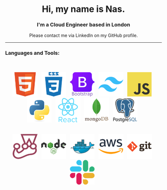 <h1 align="center">Hi, my name is Nas.</h1>
<h3 align="center">I'm a Cloud Engineer based in London</h3>
<p align="center">Please contact me via LinkedIn on my GitHub profile.</p>
<hr>

<h3>Languages and Tools:</h3>
<br>
<br>
<div align="center">
<a href="#"  style="pointer-events: none;">
  <img src="https://github.com/devicons/devicon/blob/master/icons/html5/html5-original.svg" title="HTML5" alt="HTML" width="80" height="80" style="max-width: 100%;"></a>
&nbsp
<a href="#"  style="pointer-events: none;">
  <img src="https://github.com/devicons/devicon/blob/master/icons/css3/css3-plain-wordmark.svg" title="CSS3" alt="CSS" width="80" height="80" style="max-width: 100%;"></a>
&nbsp
<a href="#"  style="pointer-events: none;">
  <img src="https://github.com/devicons/devicon/blob/master/icons/bootstrap/bootstrap-original-wordmark.svg" title="BootStrap" alt="BootStrap" width="80" height="80" style="max-width: 100%;"></a>
&nbsp
<a href="#"  style="pointer-events: none;">
  <img src="https://github.com/devicons/devicon/blob/master/icons/tailwindcss/tailwindcss-original.svg" title="TailwindCSS" alt="TailwindCSS" width="80" height="80" style="max-width: 100%;"></a>
&nbsp
<a href="#"  style="pointer-events: none;">
  <img src="https://github.com/devicons/devicon/blob/master/icons/javascript/javascript-original.svg" title="JavaScript" alt="JS" width="80" height="80" style="max-width: 100%;"></a>
&nbsp
<a href="#"  style="pointer-events: none;">
  <img src="https://github.com/devicons/devicon/blob/master/icons/python/python-original.svg" title="Python" alt="Python" width="80" height="80" style="max-width: 100%;"></a>
&nbsp
<a href="#"  style="pointer-events: none;">
  <img src="https://github.com/devicons/devicon/blob/master/icons/react/react-original-wordmark.svg" title="ReactJS" alt="ReactJS" width="80" height="80" style="max-width: 100%;"></a>
&nbsp
<a href="#"  style="pointer-events: none;">
  <img src="https://github.com/devicons/devicon/blob/master/icons/mongodb/mongodb-original-wordmark.svg" title="MongoDB" alt="MongoDB" width="80" height="80" style="max-width: 100%;"></a>
&nbsp
<a href="#"  style="pointer-events: none;">
  <img src="https://github.com/devicons/devicon/blob/master/icons/postgresql/postgresql-original-wordmark.svg" title="PostgreSQL" alt="PostgreSQL" width="80" height="80" style="max-width: 100%;"></a>
&nbsp
<!-- creating some spacing -->
<br>
<br>
<br>
<a href="#"  style="pointer-events: none;">
  <img src="https://github.com/devicons/devicon/blob/master/icons/jest/jest-plain.svg" title="Jest Testing Framework" alt="Jest" width="80" height="80" style="max-width: 100%;"></a>
&nbsp
<a href="#"  style="pointer-events: none;">
  <img src="https://github.com/devicons/devicon/blob/master/icons/nodejs/nodejs-original-wordmark.svg" title="NodeJS" alt="NodeJS" width="80" height="80" style="max-width: 100%;"></a>
&nbsp
<a href="#"  style="pointer-events: none;">
  <img src="https://github.com/devicons/devicon/blob/master/icons/docker/docker-original.svg" title="Docker" alt="Docker" width="80" height="80" style="max-width: 100%;"></a>
&nbsp
<a href="#"  style="pointer-events: none;">
  <img src="https://github.com/devicons/devicon/blob/master/icons/amazonwebservices/amazonwebservices-original-wordmark.svg" title="Amazon Web Services" alt="AWS" width="80" height="80" style="max-width: 100%;"></a>
&nbsp
<a href="#"  style="pointer-events: none;">
  <img src="https://github.com/devicons/devicon/blob/master/icons/git/git-original-wordmark.svg" title="GIT" alt="Git" width="80" height="80" style="max-width: 100%;"></a>
&nbsp
<a href="#"  style="pointer-events: none;">
  <img src="https://github.com/devicons/devicon/blob/master/icons/slack/slack-original.svg" title="Slack" alt="Slack" width="80" height="80" style="max-width: 100%;"></a>
&nbsp
</div>


<!--
<hr>

<h3>Projects:</h3>
• Tech used: <b>Python</b> and <b>WagtailCMS</b> -
<br>
My first experience of web development was as a result of doing a favour for someone during the Covid lockdowns. It involved me learning HTML, CSS, BootStrap, Python and WagtailCMS and using wireframes provided creating the front-end for <a href="https://www.personcentreduniverse.com" target="_blank">Person Centred Universe</a>.
-->




<!--
**nascho/nascho** is a ✨ _special_ ✨ repository because its `README.md` (this file) appears on your GitHub profile.

Here are some ideas to get you started:

- 🔭 I’m currently working on ...
- 🌱 I’m currently learning ...
- 👯 I’m looking to collaborate on ...
- 🤔 I’m looking for help with ...
- 💬 Ask me about ...
- 📫 How to reach me: ...
- 😄 Pronouns: ...
- ⚡ Fun fact: ...
-->
